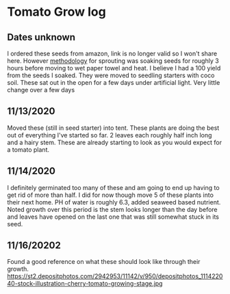 # Tomato Grow log 
## Dates unknown
I ordered these seeds from amazon, link is no longer valid so I won't share here. However [methodology](Methodology) for sprouting was soaking seeds for roughly 3 hours before moving to wet paper towel and heat. I believe I had a 100 yield from the seeds I soaked. They were moved to seedling starters with coco soil. These sat out in the open for a few days under artificial light. Very little change over a few days

## 11/13/2020
Moved these (still in seed starter) into tent. These plants are doing the best out of everything I've started so far. 2 leaves each roughly half inch long and a hairy stem. These are already starting to look as you would expect for a tomato plant.

## 11/14/2020
I definitely germinated too many of these and am going to end up having to get rid of more than half. I did for now though move 5 of these plants into their next home. PH of water is roughly 6.3, added seaweed based nutrient. Noted growth over this period is the stem looks longer than the day before and leaves have opened on the last one that was still somewhat stuck in its seed.

## 11/16/20202
Found a good reference on what these should look like through their growth. https://st2.depositphotos.com/2942953/11142/v/950/depositphotos_111422040-stock-illustration-cherry-tomato-growing-stage.jpg
